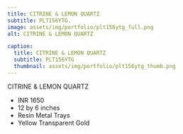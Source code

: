 ```yaml
---
title: CITRINE & LEMON QUARTZ
subtitle: PLT156YTG.
image: assets/img/portfolio/plt156ytg_full.png
alt: CITRINE & LEMON QUARTZ

caption:
  title: CITRINE & LEMON QUARTZ
  subtitle: PLT156YTG
  thumbnail: assets/img/portfolio/plt156ytg_thumb.png
---
```

CITRINE & LEMON QUARTZ

- INR 1650
- 12 by 6 inches
- Resin Metal Trays
- Yellow Transparent Gold
